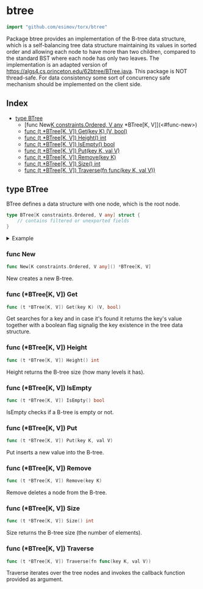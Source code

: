 <!-- Code generated by gomarkdoc. DO NOT EDIT -->

# btree

```go
import "github.com/esimov/torx/btree"
```

Package btree provides an implementation of the B\-tree data structure, which is a self\-balancing tree data structure maintaining its values in sorted order and allowing each node to have more than two children, compared to the standard BST where each node has only two leaves. The implementation is an adapted version of https://algs4.cs.princeton.edu/62btree/BTree.java. This package is NOT thread\-safe. For data consistency some sort of concurrency safe mechanism should be implemented on the client side.

## Index

- [type BTree](<#type-btree>)
  - [func New[K constraints.Ordered, V any]() *BTree[K, V]](<#func-new>)
  - [func (t *BTree[K, V]) Get(key K) (V, bool)](<#func-btreek-v-get>)
  - [func (t *BTree[K, V]) Height() int](<#func-btreek-v-height>)
  - [func (t *BTree[K, V]) IsEmpty() bool](<#func-btreek-v-isempty>)
  - [func (t *BTree[K, V]) Put(key K, val V)](<#func-btreek-v-put>)
  - [func (t *BTree[K, V]) Remove(key K)](<#func-btreek-v-remove>)
  - [func (t *BTree[K, V]) Size() int](<#func-btreek-v-size>)
  - [func (t *BTree[K, V]) Traverse(fn func(key K, val V))](<#func-btreek-v-traverse>)


## type BTree

BTree defines a data structure with one node, which is the root node.

```go
type BTree[K constraints.Ordered, V any] struct {
    // contains filtered or unexported fields
}
```

<details><summary>Example</summary>
<p>

```go
{
	btree := New[int, string]()
	fmt.Println(btree.IsEmpty())

	btree.Put(10, "foo")
	btree.Put(-1, "baz")
	btree.Put(2, "bar")
	btree.Put(-4, "qux")

	fmt.Println(btree.Size())

	tree := []string{}
	btree.Traverse(func(key int, val string) {
		item, _ := btree.Get(key)
		tree = append(tree, item)
	})
	fmt.Println(tree)

}
```

#### Output

```
true
4
[qux baz bar foo]
```

</p>
</details>

### func New

```go
func New[K constraints.Ordered, V any]() *BTree[K, V]
```

New creates a new B\-tree.

### func \(\*BTree\[K, V\]\) Get

```go
func (t *BTree[K, V]) Get(key K) (V, bool)
```

Get searches for a key and in case it's found it returns the key's value together with a boolean flag signalig the key existence in the tree data structure.

### func \(\*BTree\[K, V\]\) Height

```go
func (t *BTree[K, V]) Height() int
```

Height returns the B\-tree size \(how many levels it has\).

### func \(\*BTree\[K, V\]\) IsEmpty

```go
func (t *BTree[K, V]) IsEmpty() bool
```

IsEmpty checks if a B\-tree is empty or not.

### func \(\*BTree\[K, V\]\) Put

```go
func (t *BTree[K, V]) Put(key K, val V)
```

Put inserts a new value into the B\-tree.

### func \(\*BTree\[K, V\]\) Remove

```go
func (t *BTree[K, V]) Remove(key K)
```

Remove deletes a node from the B\-tree.

### func \(\*BTree\[K, V\]\) Size

```go
func (t *BTree[K, V]) Size() int
```

Size returns the B\-tree size \(the number of elements\).

### func \(\*BTree\[K, V\]\) Traverse

```go
func (t *BTree[K, V]) Traverse(fn func(key K, val V))
```

Traverse iterates over the tree nodes and invokes the callback function provided as argument.



